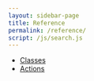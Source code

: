 ```yaml
---
layout: sidebar-page
title: Reference
permalink: /reference/
script: /js/search.js
---
```


- [Classes](/reference/classes)
- [Actions](/reference/actions)

